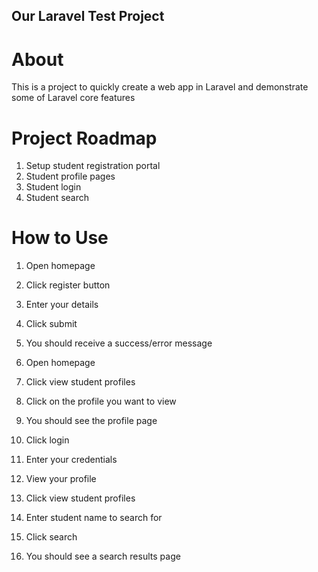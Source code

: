 Our Laravel Test Project
--

# About
This is a project to quickly create a web app in Laravel and demonstrate some of Laravel core features

# Project Roadmap
1. Setup student registration portal
2. Student profile pages
3. Student login
4. Student search

# How to Use
1. Open homepage
2. Click register button
3. Enter your details
4. Click submit
5. You should receive a success/error message

1. Open homepage
2. Click view student profiles
3. Click on the profile you want to view
4. You should see the profile page

1. Click login
2. Enter your credentials
3. View your profile

1. Click view student profiles
2. Enter student name to search for
3. Click search
4. You should see a search results page
